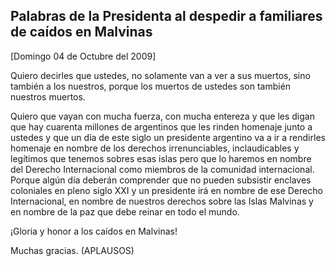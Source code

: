 Palabras de la Presidenta al despedir a familiares de caídos en Malvinas
------------------------------------------------------------------------

[Domingo 04 de Octubre del 2009]

Quiero decirles que ustedes, no solamente van a ver a sus muertos, sino
también a los nuestros, porque los muertos de ustedes son también
nuestros muertos.

Quiero que vayan con mucha fuerza, con mucha entereza y que les digan
que hay cuarenta millones de argentinos que les rinden homenaje junto a
ustedes y que un día de este siglo un presidente argentino va a ir a
rendirles homenaje en nombre de los derechos irrenunciables,
inclaudicables y legítimos que tenemos sobres esas islas pero que lo
haremos en nombre del Derecho Internacional como miembros de la
comunidad internacional. Porque algún día deberán comprender que no
pueden subsistir enclaves coloniales en pleno siglo XXI y un presidente
irá en nombre de ese Derecho Internacional, en nombre de nuestros
derechos sobre las Islas Malvinas y en nombre de la paz que debe reinar
en todo el mundo.

¡Gloria y honor a los caídos en Malvinas!

Muchas gracias. (APLAUSOS)

 
